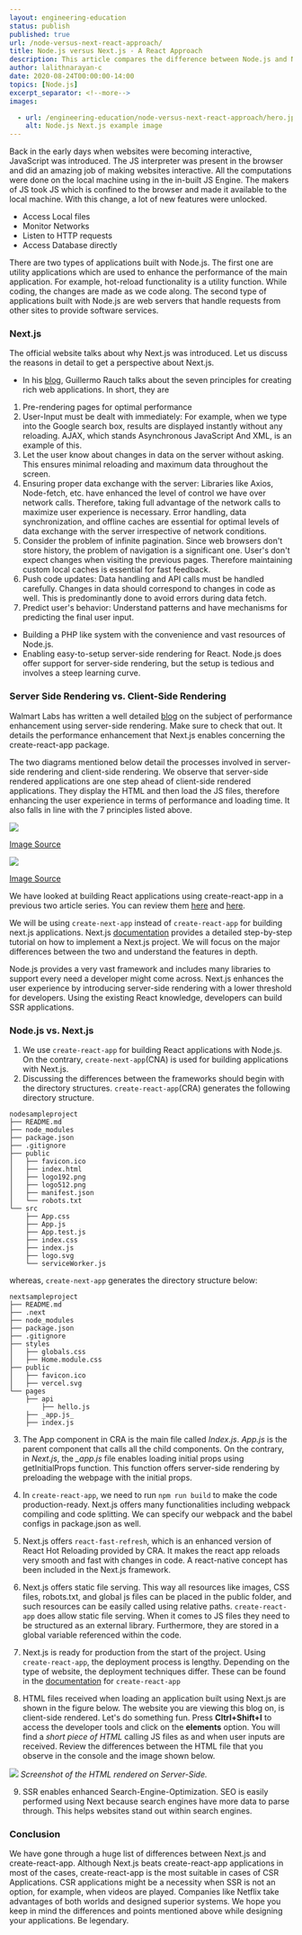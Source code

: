 ```yaml
---
layout: engineering-education
status: publish
published: true
url: /node-versus-next-react-approach/
title: Node.js versus Next.js - A React Approach
description: This article compares the difference between Node.js and Next.js from a React approach - going over utility applications which are used to enhance the performance applications.
author: lalithnarayan-c
date: 2020-08-24T00:00:00-14:00
topics: [Node.js]
excerpt_separator: <!--more-->
images:

  - url: /engineering-education/node-versus-next-react-approach/hero.jpg
    alt: Node.js Next.js example image
---
```

Back in the early days when websites were becoming interactive, JavaScript was introduced. The JS interpreter was present in the browser and did an amazing job of making websites interactive. All the computations were done on the local machine using in the in-built JS Engine. The makers of JS took JS which is confined to the browser and made it available to the local machine. With this change, a lot of new features were unlocked.
<!--more-->

- Access Local files
- Monitor Networks
- Listen to HTTP requests
- Access Database directly

There are two types of applications built with Node.js. The first one are utility applications which are used to enhance the performance of the main application. For example, hot-reload functionality is a utility function. While coding, the changes are made as we code along. The second type of applications built with Node.js are web servers that handle requests from other sites to provide software services.

### Next.js
The official website talks about why Next.js was introduced. Let us discuss the reasons in detail to get a perspective about Next.js.

- In his [blog](https://rauchg.com/2014/7-principles-of-rich-web-applications), Guillermo Rauch talks about the seven principles for creating rich web applications. In short, they are
1. Pre-rendering pages for optimal performance
2. User-Input must be dealt with immediately: For example, when we type into the Google search box, results are displayed instantly without any reloading. AJAX, which stands Asynchronous JavaScript And XML, is an example of this.
3. Let the user know about changes in data on the server without asking. This ensures minimal reloading and maximum data throughout the screen.
4. Ensuring proper data exchange with the server: Libraries like Axios, Node-fetch, etc. have enhanced the level of control we have over network calls. Therefore, taking full advantage of the network calls to maximize user experience is necessary. Error handling, data synchronization, and offline caches are essential for optimal levels of data exchange with the server irrespective of network conditions.
5. Consider the problem of infinite pagination. Since web browsers don't store history, the problem of navigation is a significant one. User's don't expect changes when visiting the previous pages. Therefore maintaining custom local caches is essential for fast feedback.
6. Push code updates: Data handling and API calls must be handled carefully. Changes in data should correspond to changes in code as well. This is predominantly done to avoid errors during data fetch.
7. Predict user's behavior: Understand patterns and have mechanisms for predicting the final user input.
- Building a PHP like system with the convenience and vast resources of Node.js.
- Enabling easy-to-setup server-side rendering for React. Node.js does offer support for server-side rendering, but the setup is tedious and involves a steep learning curve.

### Server Side Rendering vs. Client-Side Rendering
Walmart Labs has written a well detailed [blog](https://medium.com/walmartglobaltech/the-benefits-of-server-side-rendering-over-client-side-rendering-5d07ff2cefe8) on the subject of performance enhancement using server-side rendering. Make sure to check that out. It details the performance enhancement that Next.js enables concerning the create-react-app package.

The two diagrams mentioned below detail the processes involved in server-side rendering and client-side rendering. We observe that server-side rendered applications are one step ahead of client-side rendered applications. They display the HTML and then load the JS files, therefore enhancing the user experience in terms of performance and loading time. It also falls in line with the 7 principles listed above.

![](/engineering-education/node-versus-next-react-approach/ssr.jpg)

[Image Source](medium.com)

![](/engineering-education/node-versus-next-react-approach/csr.jpg)

[Image Source](medium.com)

We have looked at building React applications using create-react-app in a previous two article series. You can review them [here](/build-an-outlook-clone-using-react/) and [here](/build-an-outlook-clone-using-react-hooks/).

We will be using `create-next-app` instead of `create-react-app` for building next.js applications. Next.js [documentation](https://nextjs.org/learn/basics/create-nextjs-app) provides a detailed step-by-step tutorial on how to implement a Next.js project. We will focus on the major differences between the two and understand the features in depth.

Node.js provides a very vast framework and includes many libraries to support every need a developer might come across. Next.js enhances the user experience by introducing server-side rendering with a lower threshold for developers. Using the existing React knowledge, developers can build SSR applications.

### Node.js vs. Next.js
1. We use `create-react-app` for building React applications with Node.js. On the contrary, `create-next-app`(CNA) is used for building applications with Next.js.
2. Discussing the differences between the frameworks should begin with the directory structures. `create-react-app`(CRA) generates the following directory structure.

```
nodesampleproject
├── README.md
├── node_modules
├── package.json
├── .gitignore
├── public
│   ├── favicon.ico
│   ├── index.html
│   ├── logo192.png
│   ├── logo512.png
│   ├── manifest.json
│   └── robots.txt
└── src
    ├── App.css
    ├── App.js
    ├── App.test.js
    ├── index.css
    ├── index.js
    ├── logo.svg
    └── serviceWorker.js
```

whereas, `create-next-app` generates the directory structure below:

```
nextsampleproject
├── README.md
├── .next
├── node_modules
├── package.json
├── .gitignore
├── styles
│   ├── globals.css
│   ├── Home.module.css
├── public
│   ├── favicon.ico
│   ├── vercel.svg
└── pages
    ├── api
        ├── hello.js
    ├── _app.js_
    ├── index.js
```

3. The App component in CRA is the main file called *Index.js*. *App.js* is the parent component that calls all the child components. On the contrary, in *Next.js*,  the *_app.js* file enables loading initial props using getInitialProps function. This function offers server-side rendering by preloading the webpage with the initial props.

4. In `create-react-app`, we need to run `npm run build` to make the code production-ready. Next.js offers many functionalities including webpack compiling and code splitting. We can specify our webpack and the babel configs in package.json as well.

5. Next.js offers `react-fast-refresh`, which is an enhanced version of React Hot Reloading provided by CRA. It makes the react app reloads very smooth and fast with changes in code. A react-native concept has been included in the Next.js framework.

6. Next.js offers static file serving. This way all resources like images, CSS files, robots.txt, and global js files can be placed in the public folder, and such resources can be easily called using relative paths. `create-react-app` does allow static file serving. When it comes to JS files they need to be structured as an external library. Furthermore, they are stored in a global variable referenced within the code.

7. Next.js is ready for production from the start of the project. Using `create-react-app`, the deployment process is lengthy. Depending on the type of website, the deployment techniques differ. These can be found in the [documentation](https://create-react-app.dev/docs/deployment/) for `create-react-app`

8. HTML files received when loading an application built using Next.js are shown in the figure below. The website you are viewing this blog on, is client-side rendered. Let's do something fun. Press **Cltrl+Shift+I** to access the developer tools and click on the **elements** option. You will find a *short piece of HTML* calling JS files as and when user inputs are received. Review the differences between the HTML file that you observe in the console and the image shown below.

![](/engineering-education/node-versus-next-react-approach/ssr_lookup.jpg)
*Screenshot of the HTML rendered on Server-Side.*

9. SSR enables enhanced Search-Engine-Optimization. SEO is easily performed using Next because search engines have more data to parse through. This helps websites stand out within search engines.

### Conclusion
We have gone through a huge list of differences between Next.js and create-react-app. Although Next.js beats create-react-app applications in most of the cases, create-react-app is the most suitable in cases of CSR Applications. CSR applications might be a necessity when SSR is not an option, for example, when videos are played. Companies like Netflix take advantages of both worlds and designed superior systems. We hope you keep in mind the differences and points mentioned above while designing your applications. Be legendary.
